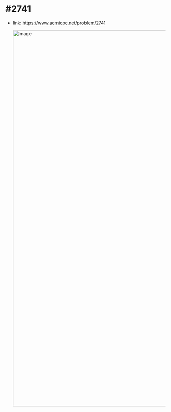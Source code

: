 # #2741
- link: https://www.acmicpc.net/problem/2741

  <img width="1181" alt="image" src="https://user-images.githubusercontent.com/67956826/149469126-fbb6c045-a527-42b6-a311-02e0331736df.png">
